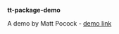 **tt-package-demo**

A demo by Matt Pocock - [demo link](https://www.totaltypescript.com/how-to-create-an-npm-package)
